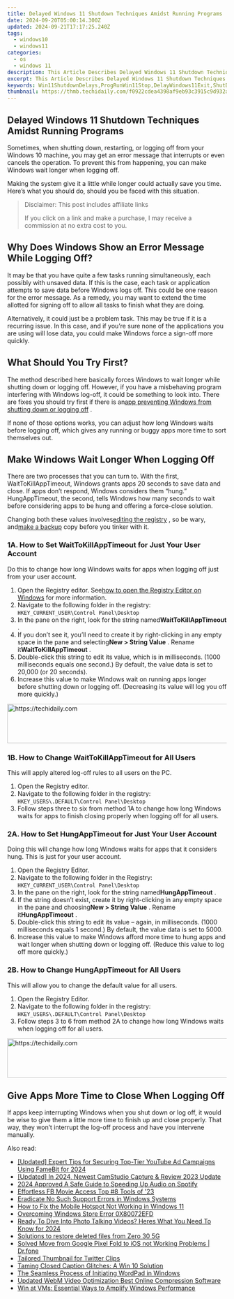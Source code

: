 ```yaml
---
title: Delayed Windows 11 Shutdown Techniques Amidst Running Programs
date: 2024-09-20T05:00:14.300Z
updated: 2024-09-21T17:17:25.240Z
tags:
  - windows10
  - windows11
categories:
  - os
  - windows 11
description: This Article Describes Delayed Windows 11 Shutdown Techniques Amidst Running Programs
excerpt: This Article Describes Delayed Windows 11 Shutdown Techniques Amidst Running Programs
keywords: Win11ShutdownDelays,ProgRunWin11Stop,DelayWindows11Exit,ShutDownWithPrograms,Windows11ShutdownTechniques,ShutdownRunningApps,Win11SafeguardShutdown
thumbnail: https://thmb.techidaily.com/f0922cdea4398af9eb93c3915c9d932ac3a495368c2166a8e69e3bccbb692700.jpg
---
```


## Delayed Windows 11 Shutdown Techniques Amidst Running Programs

 Sometimes, when shutting down, restarting, or logging off from your Windows 10 machine, you may get an error message that interrupts or even cancels the operation. To prevent this from happening, you can make Windows wait longer when logging off.

 Making the system give it a little while longer could actually save you time. Here’s what you should do, should you be faced with this situation.

>  Disclaimer: This post includes affiliate links
>
>  If you click on a link and make a purchase, I may receive a commission at no extra cost to you.
>

## Why Does Windows Show an Error Message While Logging Off?

 It may be that you have quite a few tasks running simultaneously, each possibly with unsaved data. If this is the case, each task or application attempts to save data before Windows logs off. This could be one reason for the error message. As a remedy, you may want to extend the time allotted for signing off to allow all tasks to finish what they are doing.

 Alternatively, it could just be a problem task. This may be true if it is a recurring issue. In this case, and if you’re sure none of the applications you are using will lose data, you could make Windows force a sign-off more quickly.

## What Should You Try First?

 The method described here basically forces Windows to wait longer while shutting down or logging off. However, if you have a misbehaving program interfering with Windows log-off, it could be something to look into. There are fixes you should try first if there is an[app preventing Windows from shutting down or logging off](https://www.makeuseof.com/this-app-preventing-windows-shutting-down-restarting-signing-out-error/) .

 If none of those options works, you can adjust how long Windows waits before logging off, which gives any running or buggy apps more time to sort themselves out.

## Make Windows Wait Longer When Logging Off

 There are two processes that you can turn to. With the first, WaitToKillAppTimeout, Windows grants apps 20 seconds to save data and close. If apps don’t respond, Windows considers them “hung.” HungAppTimeout, the second, tells Windows how many seconds to wait before considering apps to be hung and offering a force-close solution.

 Changing both these values involves[editing the registry](https://www.makeuseof.com/tag/what-is-the-windows-registry-editor-and-how-do-i-use-it-makeuseof-explains/) , so be wary, and[make a backup](https://www.makeuseof.com/tag/backup-restore-windows-registry/) copy before you tinker with it.

### 1A. How to Set WaitToKillAppTimeout for Just Your User Account

 Do this to change how long Windows waits for apps when logging off just from your user account.

1. Open the Registry editor. See[how to open the Registry Editor on Windows](https://www.makeuseof.com/windows-11-open-registry-editor/) for more information.
2. Navigate to the following folder in the registry:  
`HKEY_CURRENT_USER\Control Panel\Desktop`
3. In the pane on the right, look for the string named**WaitToKillAppTimeout** .
4. If you don’t see it, you’ll need to create it by right-clicking in any empty space in the pane and selecting**New > String Value** . Rename it**WaitToKillAppTimeout** .
5. Double-click this string to edit its value, which is in milliseconds. (1000 milliseconds equals one second.) By default, the value data is set to 20,000 (or 20 seconds).
6. Increase this value to make Windows wait on running apps longer before shutting down or logging off. (Decreasing its value will log you off more quickly.)

<!-- affiliate ads begin -->
<a href="https://aligracehair.sjv.io/c/5597632/1972670/19272" target="_top" id="1972670">
  <img src="//a.impactradius-go.com/display-ad/19272-1972670" border="0" alt="https://techidaily.com" width="728" height="90"/>
</a>
<img height="0" width="0" src="https://aligracehair.sjv.io/i/5597632/1972670/19272" style="position:absolute;visibility:hidden;" border="0" />
<!-- affiliate ads end -->

### 1B. How to Change WaitToKillAppTimeout for All Users

This will apply altered log-off rules to all users on the PC.

1. Open the Registry editor.
2. Navigate to the following folder in the registry:  
`HKEY_USERS\.DEFAULT\Control Panel\Desktop`
3. Follow steps three to six from method 1A to change how long Windows waits for apps to finish closing properly when logging off for all users.

### 2A. How to Set HungAppTimeout for Just Your User Account

 Doing this will change how long Windows waits for apps that it considers hung. This is just for your user account.

1. Open the Registry Editor.
2. Navigate to the following folder in the Registry:  
`HKEY_CURRENT_USER\Control Panel\Desktop`
3. In the pane on the right, look for the string named**HungAppTimeout** .
4. If the string doesn’t exist, create it by right-clicking in any empty space in the pane and choosing**New > String Value** . Rename it**HungAppTimeout** .
5. Double-click this string to edit its value – again, in milliseconds. (1000 milliseconds equals 1 second.) By default, the value data is set to 5000.
6. Increase this value to make Windows afford more time to hung apps and wait longer when shutting down or logging off. (Reduce this value to log off more quickly.)

### 2B. How to Change HungAppTimeout for All Users

This will allow you to change the default value for all users.

1. Open the Registry Editor.
2. Navigate to the following folder in the registry:  
`HKEY_USERS\.DEFAULT\Control Panel\Desktop`
3. Follow steps 3 to 6 from method 2A to change how long Windows waits when logging off for all users.

<!-- affiliate ads begin -->
<a href="https://appsumo.8odi.net/c/5597632/2068411/7443" target="_top" id="2068411">
  <img src="//a.impactradius-go.com/display-ad/7443-2068411" border="0" alt="https://techidaily.com" width="728" height="90"/>
</a>
<img height="0" width="0" src="https://appsumo.8odi.net/i/5597632/2068411/7443" style="position:absolute;visibility:hidden;" border="0" />
<!-- affiliate ads end -->

## Give Apps More Time to Close When Logging Off

 If apps keep interrupting Windows when you shut down or log off, it would be wise to give them a little more time to finish up and close properly. That way, they won’t interrupt the log-off process and have you intervene manually.

<ins class="adsbygoogle"
     style="display:block"
     data-ad-format="autorelaxed"
     data-ad-client="ca-pub-7571918770474297"
     data-ad-slot="1223367746"></ins>

<ins class="adsbygoogle"
     style="display:block"
     data-ad-client="ca-pub-7571918770474297"
     data-ad-slot="8358498916"
     data-ad-format="auto"
     data-full-width-responsive="true"></ins>

<span class="atpl-alsoreadstyle">Also read:</span>
<div><ul>
<li><a href="https://facebook-video-footage.techidaily.com/updated-expert-tips-for-securing-top-tier-youtube-ad-campaigns-using-famebit-for-2024/"><u>[Updated] Expert Tips for Securing Top-Tier YouTube Ad Campaigns Using FameBit for 2024</u></a></li>
<li><a href="https://desktop-recording.techidaily.com/updated-in-2024-newest-camstudio-capture-and-review-2023-update/"><u>[Updated] In 2024, Newest CamStudio Capture & Review 2023 Update</u></a></li>
<li><a href="https://extra-tips.techidaily.com/2024-approved-a-safe-guide-to-speeding-up-audio-on-spotify/"><u>2024 Approved A Safe Guide to Speeding Up Audio on Spotify</u></a></li>
<li><a href="https://facebook-videos.techidaily.com/effortless-fb-movie-access-top-8-tools-of-23/"><u>Effortless FB Movie Access Top #8 Tools of '23</u></a></li>
<li><a href="https://win11.techidaily.com/eradicate-no-such-support-errors-in-windows-systems/"><u>Eradicate No Such Support Errors in Windows Systems</u></a></li>
<li><a href="https://win11.techidaily.com/how-to-fix-the-mobile-hotspot-not-working-in-windows-11/"><u>How to Fix the Mobile Hotspot Not Working in Windows 11</u></a></li>
<li><a href="https://win11.techidaily.com/overcoming-windows-store-error-0x80072efd/"><u>Overcoming Windows Store Error 0X80072EFD</u></a></li>
<li><a href="https://ai-topics.techidaily.com/ready-to-dive-into-photo-talking-videos-heres-what-you-need-to-know-for-2024/"><u>Ready To Dive Into Photo Talking Videos? Heres What You Need To Know for 2024</u></a></li>
<li><a href="https://techidaily.com/solutions-to-restore-deleted-files-from-zero-30-5g-by-fonelab-android-recover-data/"><u>Solutions to restore deleted files from Zero 30 5G</u></a></li>
<li><a href="https://android-transfer.techidaily.com/solved-move-from-google-pixel-fold-to-ios-not-working-problems-drfone-by-drfone-transfer-from-android-transfer-from-android/"><u>Solved Move from Google Pixel Fold to iOS not Working Problems | Dr.fone</u></a></li>
<li><a href="https://twitter-clips.techidaily.com/tailored-thumbnail-for-twitter-clips/"><u>Tailored Thumbnail for Twitter Clips</u></a></li>
<li><a href="https://win11.techidaily.com/taming-closed-caption-glitches-a-win-10-solution/"><u>Taming Closed Caption Glitches: A Win 10 Solution</u></a></li>
<li><a href="https://win11.techidaily.com/the-seamless-process-of-initiating-wordpad-in-windows/"><u>The Seamless Process of Initiating WordPad in Windows</u></a></li>
<li><a href="https://video-ai-editor.techidaily.com/updated-webm-video-optimization-best-online-compression-software/"><u>Updated WebM Video Optimization Best Online Compression Software</u></a></li>
<li><a href="https://win11.techidaily.com/win-at-vms-essential-ways-to-amplify-windows-performance/"><u>Win at VMs: Essential Ways to Amplify Windows Performance</u></a></li>
</ul></div>

